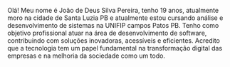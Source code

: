 Olá! Meu nome é João de Deus Silva Pereira, tenho 19 anos, atualmente moro na cidade de Santa Luzia PB e atualmente estou cursando 
análise e desenvolvimento de sistemas na UNIFIP campos Patos PB.
Tenho como objetivo profissional atuar na área de desenvolvimento de software, contribuindo com soluções inovadoras, acessíveis e eficientes.
Acredito que a tecnologia tem um papel fundamental na transformação digital das empresas e na melhoria da sociedade como um todo.

